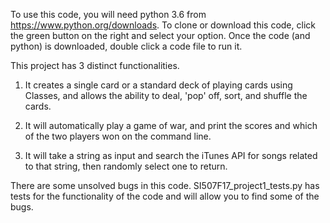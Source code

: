To use this code, you will need python 3.6 from https://www.python.org/downloads. To clone or download this code, click the green button on the right and select your option. Once the code (and python) is downloaded, double click a code file to run it.

This project has 3 distinct functionalities.

1) It creates a single card or a standard deck of playing cards using Classes, and allows the ability to deal, 'pop' off, sort, and shuffle the cards.

2) It will automatically play a game of war, and print the scores and which of the two players won on the command line.

3) It will take a string as input and search the iTunes API for songs related to that string, then randomly select one to return.

There are some unsolved bugs in this code. SI507F17_project1_tests.py has tests for the functionality of the code and will allow you to find some of the bugs.
